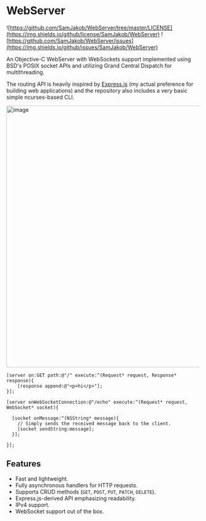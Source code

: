 # WebServer

![https://github.com/SamJakob/WebServer/tree/master/LICENSE](https://img.shields.io/github/license/SamJakob/WebServer) ![https://github.com/SamJakob/WebServer/issues](https://img.shields.io/github/issues/SamJakob/WebServer)

An Objective-C WebServer with WebSockets support implemented using BSD's POSIX socket APIs and utilizing Grand Central Dispatch for multithreading.

The routing API is heavily inspired by [Express.js](https://expressjs.com/) (my actual preference for building web applications)
and the repository also includes a very basic simple ncurses-based CLI.

<img width="682" alt="image" src="https://user-images.githubusercontent.com/37072691/75615567-2596e480-5b3d-11ea-8395-0859489698cc.png">

```objc
[server on:GET path:@"/" execute:^(Request* request, Response* response){
    [response append:@"<p>hi</p>"];
}];
```

```objc
[server onWebSocketConnection:@"/echo" execute:^(Request* request, WebSocket* socket){

  [socket onMessage:^(NSString* message){
    // Simply sends the received message back to the client.
    [socket sendString:message];
  }];

}];
```



## Features

- Fast and lightweight.
- Fully asynchronous handlers for HTTP requests.
- Supports CRUD methods (`GET`, `POST`, `PUT`, `PATCH`, `DELETE`).
- Express.js-derived API emphasizing readability.
- IPv4 support.
- WebSocket support out of the box.

